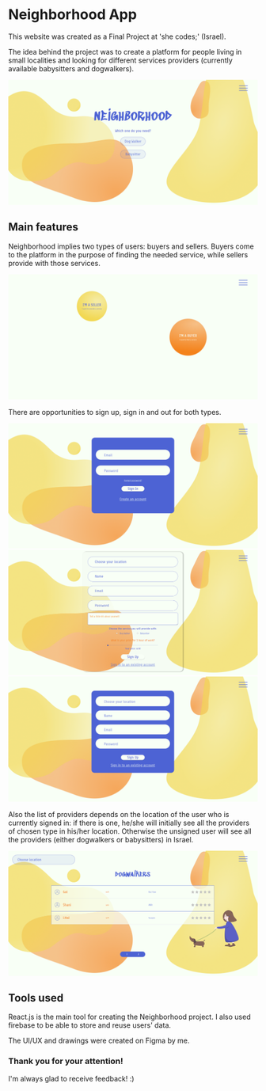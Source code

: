 # Neighborhood App

This website was created as a Final Project at 'she codes;' (Israel).

The idea behind the project was to create a platform for people living in small localities and looking for different services providers (currently available babysitters and dogwalkers).

![screenshot](public/images/search.png)

## Main features

Neighborhood implies two types of users: buyers and sellers. Buyers come to the platform in the purpose of finding the needed service, while sellers provide with those services.

![screenshot](public/images/user_types.png)

There are opportunities to sign up, sign in and out for both types.

![screenshot](public/images/signin.png)
![screenshot](public/images/signupforprovider.png)
![screenshot](public/images/signup.png)


Also the list of providers depends on the location of the user who is currently signed in: if there is one, he/she will initially see all the providers of chosen type in his/her location. Otherwise the unsigned user will see all the providers (either dogwalkers or babysitters) in Israel.

![screenshot](public/images/dogwalkers.png)
## Tools used

React.js is the main tool for creating the Neighborhood project.
I also used firebase to be able to store and reuse users' data.

The UI/UX and drawings were created on Figma by me.

### Thank you for your attention!
I'm always glad to receive feedback! :)







